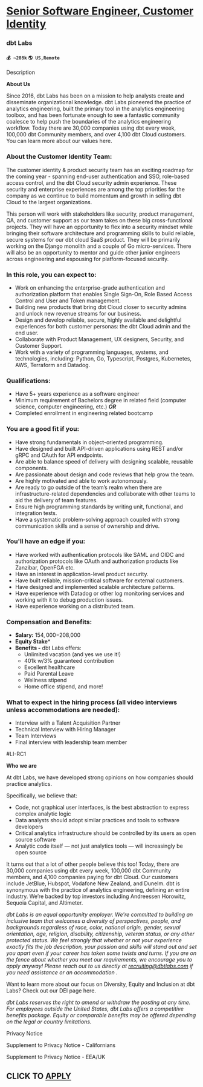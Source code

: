 # [Senior Software Engineer, Customer Identity](https://www.remotewlb.com/apply/senior-software-engineer-customer-identity-74050)  
### dbt Labs  
#### `💰 ~208k` `🌎 US,Remote`  

Description

**About Us**

Since 2016, dbt Labs has been on a mission to help analysts create and disseminate organizational knowledge. dbt Labs pioneered the practice of analytics engineering, built the primary tool in the analytics engineering toolbox, and has been fortunate enough to see a fantastic community coalesce to help push the boundaries of the analytics engineering workflow. Today there are 30,000 companies using dbt every week, 100,000 dbt Community members, and over 4,100 dbt Cloud customers. You can learn more about our values here.

### About the Customer Identity Team:

The customer identity & product security team has an exciting roadmap for the coming year - spanning end-user authentication and SSO, role-based access control, and the dbt Cloud security admin experience. These security and enterprise experiences are among the top priorities for the company as we continue to build momentum and growth in selling dbt Cloud to the largest organizations.

This person will work with stakeholders like security, product management, QA, and customer support as our team takes on these big cross-functional projects. They will have an opportunity to flex into a security mindset while bringing their software architecture and programming skills to build reliable, secure systems for our dbt cloud SaaS product. They will be primarily working on the Django monolith and a couple of Go micro-services. There will also be an opportunity to mentor and guide other junior engineers across engineering and espousing for platform-focused security.

### In this role, you can expect to:

  * Work on enhancing the enterprise-grade authentication and authorization platform that enables Single Sign-On, Role Based Access Control and User and Token management.
  * Building new products that bring dbt Cloud closer to security admins and unlock new revenue streams for our business.
  * Design and develop reliable, secure, highly available and delightful experiences for both customer personas: the dbt Cloud admin and the end user.
  * Collaborate with Product Management, UX designers, Security, and Customer Support.
  * Work with a variety of programming languages, systems, and technologies, including: Python, Go, Typescript, Postgres, Kubernetes, AWS, Terraform and Datadog.

### Qualifications:

  * Have 5+ years experience as a software engineer
  * Minimum requirement of Bachelors degree in related field (computer science, computer engineering, etc.) _**OR**_
  * Completed enrollment in engineering related bootcamp

### You are a good fit if you:

  * Have strong fundamentals in object-oriented programming.
  * Have designed and built API-driven applications using REST and/or gRPC and OAuth for API endpoints.
  * Are able to balance speed of delivery with designing scalable, reusable components.
  * Are passionate about design and code reviews that help grow the team.
  * Are highly motivated and able to work autonomously.
  * Are ready to go outside of the team’s realm when there are infrastructure-related dependencies and collaborate with other teams to aid the delivery of team features.
  * Ensure high programming standards by writing unit, functional, and integration tests.
  * Have a systematic problem-solving approach coupled with strong communication skills and a sense of ownership and drive.

### You'll have an edge if you:

  * Have worked with authentication protocols like SAML and OIDC and authorization protocols like OAuth and authorization products like Zanzibar, OpenFGA etc.
  * Have an interest in application-level product security.
  * Have built reliable, mission-critical software for external customers.
  * Have designed and implemented scalable architecture patterns.
  * Have experience with Datadog or other log monitoring services and working with it to debug production issues.
  * Have experience working on a distributed team.

### Compensation and Benefits:

  * **Salary:** $154,000-$208,000
  * **Equity Stake***
  * **Benefits -** dbt Labs offers: 
    * Unlimited vacation (and yes we use it!)
    * 401k w/3% guaranteed contribution
    * Excellent healthcare
    * Paid Parental Leave
    * Wellness stipend
    * Home office stipend, and more!

### What to expect in the hiring process (all video interviews unless accommodations are needed):

  * Interview with a Talent Acquisition Partner 
  * Technical Interview with Hiring Manager
  * Team Interviews 
  * Final interview with leadership team member

#LI-RC1

**Who we are**

At dbt Labs, we have developed strong opinions on how companies should practice analytics.

Specifically, we believe that:

  * Code, not graphical user interfaces, is the best abstraction to express complex analytic logic
  * Data analysts should adopt similar practices and tools to software developers
  * Critical analytics infrastructure should be controlled by its users as open source software
  * Analytic code itself — not just analytics tools — will increasingly be open source

It turns out that a lot of other people believe this too! Today, there are 30,000 companies using dbt every week, 100,000 dbt Community members, and 4,100 companies paying for dbt Cloud. Our customers include JetBlue, Hubspot, Vodafone New Zealand, and Dunelm. dbt is synonymous with the practice of analytics engineering, defining an entire industry. We’re backed by top investors including Andreessen Horowitz, Sequoia Capital, and Altimeter.

_dbt Labs is an equal opportunity employer. We're committed to building an inclusive team that welcomes a diversity of perspectives, people, and backgrounds regardless of race, color, national origin, gender, sexual orientation, age, religion, disability, citizenship, veteran status, or any other protected status. We feel strongly that whether or not your experience exactly fits the job description, your passion and skills will stand out and set you apart even if your career has taken some twists and turns. If you are on the fence about whether you meet our requirements, we encourage you to apply anyway! Please reach out to us directly at recruiting@dbtlabs.com if you need assistance or an accommodation_ _._

Want to learn more about our focus on Diversity, Equity and Inclusion at dbt Labs? Check out our DEI page here.

_dbt Labs reserves the right to amend or withdraw the posting at any time. For employees outside the United States, dbt Labs offers a competitive benefits package. Equity or comparable benefits may be offered depending on the legal or country limitations._

Privacy Notice

Supplement to Privacy Notice - Californians

Supplement to Privacy Notice - EEA/UK

  
## CLICK TO [APPLY](https://www.remotewlb.com/apply/senior-software-engineer-customer-identity-74050)

